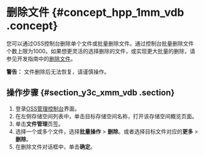 # 删除文件 {#concept_hpp_1mm_vdb .concept}

您可以通过OSS控制台删除单个文件或批量删除文件。通过控制台批量删除文件个数上限为1000。如果想更灵活的选择删除的文件，或实现更大批量的删除，请参见开发指南中的[删除文件](../../../../intl.zh-CN/开发指南/管理文件/删除对象.md#)。

**警告：** 文件删除后无法恢复，请谨慎操作。

## 操作步骤 {#section_y3c_xmm_vdb .section}

1.  登录[OSS管理控制台](https://oss.console.aliyun.com/)界面。
2.  在左侧存储空间列表中，单击目标存储空间名称，打开该存储空间概览页面。
3.  单击**文件管理**页签。
4.  选择一个或多个文件，选择**批量操作** \> **删除**。或者选择目标文件对应的**更多** \> **删除**。
5.  在删除文件对话框中，单击**确定**。

